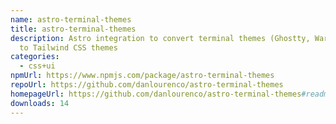 ```yaml
---
name: astro-terminal-themes
title: astro-terminal-themes
description: Astro integration to convert terminal themes (Ghostty, Warp, etc.)
  to Tailwind CSS themes
categories:
  - css+ui
npmUrl: https://www.npmjs.com/package/astro-terminal-themes
repoUrl: https://github.com/danlourenco/astro-terminal-themes
homepageUrl: https://github.com/danlourenco/astro-terminal-themes#readme
downloads: 14
---
```

